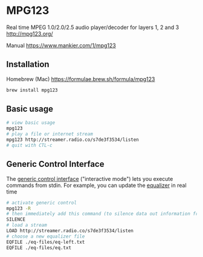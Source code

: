 

# MPG123


Real time MPEG 1.0/2.0/2.5 audio player/decoder for layers 1, 2 and 3
http://mpg123.org/


Manual https://www.mankier.com/1/mpg123



## Installation


Homebrew (Mac)
https://formulae.brew.sh/formula/mpg123

```bash
brew install mpg123

```


## Basic usage

```bash
# view basic usage
mpg123
# play a file or internet stream
mpg123 http://streamer.radio.co/s7de3f3534/listen
# quit with CTL-c
```



## Generic Control Interface

The [generic control interface](https://www.mankier.com/1/mpg123#--remote)  ("interactive mode") lets you execute commands from stdin. For example, you can update the [equalizer](https://www.mankier.com/1/mpg123#--equalizer) in real time

```bash
# activate generic control
mpg123 -R
# then immediately add this command (to silence data out information from stream)
SILENCE
# load a stream
LOAD http://streamer.radio.co/s7de3f3534/listen
# choose a new equalizer file
EQFILE ./eq-files/eq-left.txt
EQFILE ./eq-files/eq.txt
```
